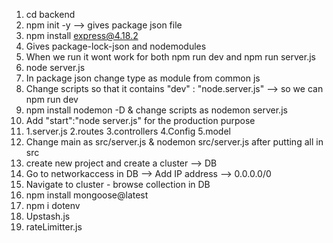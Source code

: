 1. cd backend
2. npm init -y --> gives package json file
3. npm install express@4.18.2
4. Gives package-lock-json and nodemodules
5. When we run it wont work for both npm run dev and npm run server.js
6. node server.js
7. In package json change type as module from common js
8. Change scripts so that it contains "dev" : "node.server.js" --> so we can npm run dev
9. npm install nodemon -D & change scripts as nodemon server.js
10. Add "start":"node server.js" for the production purpose
11. 1.server.js 2.routes 3.controllers 4.Config 5.model
12. Change main as src/server.js & nodemon src/server.js after putting all in src
13. create new project and create a cluster --> DB 
14. Go to networkaccess in DB --> Add IP address --> 0.0.0.0/0
15. Navigate to cluster - browse collection in DB
16. npm install mongoose@latest
17. npm i dotenv
18. Upstash.js
19. rateLimitter.js
